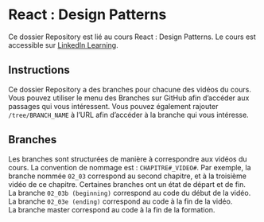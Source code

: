 # React : Design Patterns

Ce dossier Repository est lié au cours React : Design Patterns. Le cours est accessible sur [LinkedIn Learning](https://www.linkedin.com/learning/react-design-patterns). 

## Instructions 

Ce dossier Repository a des branches pour chacune des vidéos du cours. Vous pouvez utiliser le menu des Branches sur GitHub afin d’accéder aux passages qui vous intéressent. Vous pouvez également rajouter `/tree/BRANCH_NAME` à l’URL afin d’accéder à la branche qui vous intéresse. 

## Branches 

Les branches sont structurées de manière à correspondre aux vidéos du cours. La convention de nommage est : `CHAPITRE#_VIDEO#`. Par exemple, la branche nommée `02_03` correspond au second chapitre, et à la troisième vidéo de ce chapitre. Certaines branches ont un état de départ et de fin.  
La branche `02_03b (beginning)` correspond au code du début de la vidéo.  
La branche `02_03e (ending)` correspond au code à la fin de la vidéo.  
La branche master correspond au code à la fin de la formation. 
